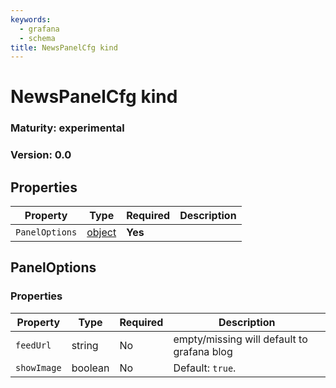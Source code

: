 ```yaml
---
keywords:
  - grafana
  - schema
title: NewsPanelCfg kind
---
```


# NewsPanelCfg kind

### Maturity: experimental
### Version: 0.0

## Properties

| Property       | Type                    | Required | Description |
|----------------|-------------------------|----------|-------------|
| `PanelOptions` | [object](#paneloptions) | **Yes**  |             |

## PanelOptions

### Properties

| Property    | Type    | Required | Description                                |
|-------------|---------|----------|--------------------------------------------|
| `feedUrl`   | string  | No       | empty/missing will default to grafana blog |
| `showImage` | boolean | No       | Default: `true`.                           |


